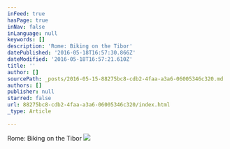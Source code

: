 ```yaml
---
inFeed: true
hasPage: true
inNav: false
inLanguage: null
keywords: []
description: 'Rome: Biking on the Tibor'
datePublished: '2016-05-18T16:57:30.866Z'
dateModified: '2016-05-18T16:57:21.610Z'
title: ''
author: []
sourcePath: _posts/2016-05-15-88275bc8-cdb2-4faa-a3a6-06005346c320.md
authors: []
publisher: null
starred: false
url: 88275bc8-cdb2-4faa-a3a6-06005346c320/index.html
_type: Article

---
```

Rome: Biking on the Tibor
![](https://the-grid-user-content.s3-us-west-2.amazonaws.com/920b9feb-6388-4de2-8996-f055ef21c613.jpg)